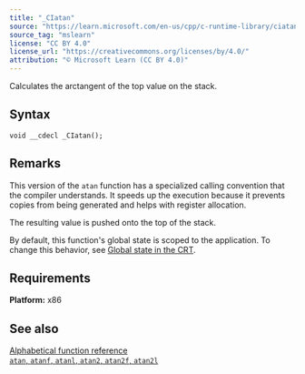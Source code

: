 ```yaml
---
title: "_CIatan"
source: "https://learn.microsoft.com/en-us/cpp/c-runtime-library/ciatan?view=msvc-170"
source_tag: "mslearn"
license: "CC BY 4.0"
license_url: "https://creativecommons.org/licenses/by/4.0/"
attribution: "© Microsoft Learn (CC BY 4.0)"
---
```

Calculates the arctangent of the top value on the stack.

## Syntax

```
void __cdecl _CIatan();
```

## Remarks

This version of the `atan` function has a specialized calling convention that the compiler understands. It speeds up the execution because it prevents copies from being generated and helps with register allocation.

The resulting value is pushed onto the top of the stack.

By default, this function's global state is scoped to the application. To change this behavior, see [Global state in the CRT](https://learn.microsoft.com/en-us/cpp/c-runtime-library/global-state?view=msvc-170).

## Requirements

**Platform:** x86

## See also

[Alphabetical function reference](https://learn.microsoft.com/en-us/cpp/c-runtime-library/reference/crt-alphabetical-function-reference?view=msvc-170)  
[`atan`, `atanf`, `atanl`, `atan2`, `atan2f`, `atan2l`](https://learn.microsoft.com/en-us/cpp/c-runtime-library/reference/atan-atanf-atanl-atan2-atan2f-atan2l?view=msvc-170)